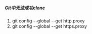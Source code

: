 ##### Git中无法成功clone

1. git config --global --get http.proxy
2. git config --global --get https.proxy